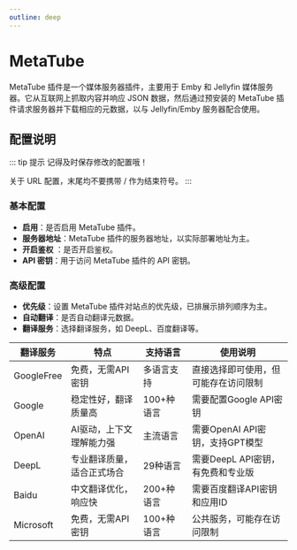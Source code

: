 ```yaml
---
outline: deep
---
```


# MetaTube

MetaTube 插件是一个媒体服务器插件，主要用于 Emby 和 Jellyfin 媒体服务器。它从互联网上抓取内容并响应 JSON 数据，然后通过预安装的 MetaTube 插件请求服务器并下载相应的元数据，以与 Jellyfin/Emby 服务器配合使用。

<a-image style="border-radius: 12px" src="/images/usage/integration-metatube-001.png" />

## 配置说明

::: tip 提示
记得及时保存修改的配置哦！

关于 URL 配置，末尾均不要携带 / 作为结束符号。
:::

### 基本配置
- **启用**：是否启用 MetaTube 插件。
- **服务器地址**：MetaTube 插件的服务器地址，以实际部署地址为主。
- **开启鉴权** ：是否开启鉴权。
- **API 密钥**：用于访问 MetaTube 插件的 API 密钥。

### 高级配置
- **优先级**：设置 MetaTube 插件对站点的优先级，已排展示排列顺序为主。
- **自动翻译**：是否自动翻译元数据。
- **翻译服务**：选择翻译服务，如 DeepL、百度翻译等。

| 翻译服务 | 特点 | 支持语言 | 使用说明 |
|---------|------|----------|----------|
| GoogleFree | 免费，无需API密钥 | 多语言支持 | 直接选择即可使用，但可能存在访问限制 |
| Google | 稳定性好，翻译质量高 | 100+种语言 | 需要配置Google API密钥 |
| OpenAI | AI驱动，上下文理解能力强 | 主流语言 | 需要OpenAI API密钥，支持GPT模型 |
| DeepL | 专业翻译质量，适合正式场合 | 29种语言 | 需要DeepL API密钥，有免费和专业版 |
| Baidu | 中文翻译优化，响应快 | 200+种语言 | 需要百度翻译API密钥和应用ID |
| Microsoft | 免费，无需API密钥 | 100+种语言 | 公共服务，可能存在访问限制 |
